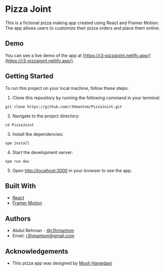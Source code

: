 # Pizza Joint

This is a fictional pizza making app created using React and Framer Motion. The app allows users to customize their pizza orders and place them online.

## Demo

You can see a live demo of the app at [https://r3-pizzajoint.netlify.app/](https://r3-pizzajoint.netlify.app/).

## Getting Started

To run this project on your local machine, follow these steps:

1. Clone this repository by running the following command in your terminal:

```
git clone https://github.com/r3hmantom/PizzaJoint.git
```

2. Navigate to the project directory:

```
cd PizzaJoint
```

3. Install the dependencies:

```
npm install
```

4. Start the development server:

```
npm run dev
```

5. Open [http://localhost:3000](http://localhost:3000) in your browser to see the app.

## Built With

* [React](https://reactjs.org/)
* [Framer Motion](https://www.framer.com/motion/)

## Authors

* Abdul Rehman - [@r3hmantom](https://github.com/r3hmantom)
* Email: r3hmantom@gmail.com

## Acknowledgements

* This pizza app was designed by [Mosh Hamedani](https://codewithmosh.com)
